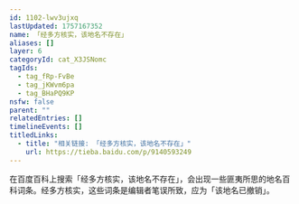```yaml
---
id: 1102-lwv3ujxq
lastUpdated: 1757167352
name: 「经多方核实，该地名不存在」
aliases: []
layer: 6
categoryId: cat_X3JSNomc
tagIds:
  - tag_fRp-FvBe
  - tag_jKWvm6pa
  - tag_BHaPQ9KP
nsfw: false
parent: ""
relatedEntries: []
timelineEvents: []
titledLinks:
  - title: "相关链接: 「经多方核实，该地名不存在」"
    url: https://tieba.baidu.com/p/9140593249
---
```


在百度百科上搜索「经多方核实，该地名不存在」，会出现一些匪夷所思的地名百科词条。经多方核实，这些词条是编辑者笔误所致，应为「该地名已撤销」。
